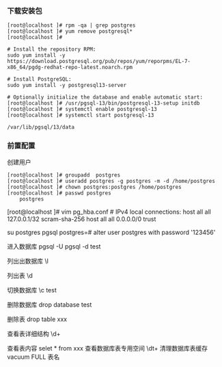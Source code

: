 
### 下载安装包


```
[root@localhost ]# rpm -qa | grep postgres
[root@localhost ]# yum remove postgresql*
[root@localhost ]# 

```


```
# Install the repository RPM:
sudo yum install -y https://download.postgresql.org/pub/repos/yum/reporpms/EL-7-x86_64/pgdg-redhat-repo-latest.noarch.rpm

# Install PostgreSQL:
sudo yum install -y postgresql13-server

# Optionally initialize the database and enable automatic start:
[root@localhost ]# /usr/pgsql-13/bin/postgresql-13-setup initdb
[root@localhost ]# systemctl enable postgresql-13
[root@localhost ]# systemctl start postgresql-13

/var/lib/pgsql/13/data
```
### 前置配置 
创建用户
```
[root@localhost ]# groupadd  postgres
[root@localhost ]# useradd postgres -g postgres -m -d /home/postgres
[root@localhost ]# chown postgres:postgres /home/postgres
[root@localhost ]# passwd postgres
    postgres
```

[root@localhost ]# vim pg_hba.conf 
    # IPv4 local connections:
    host    all             all             127.0.0.1/32            scram-sha-256
    host    all             all             0.0.0.0/0               trust


su postgres
pgsql
postgres=# alter user postgres with password '123456'

 
进入数据库  pgsql -U pgsql -d test 

列出出数据库 \l 

列出表 \d

切换数据库 \c test

删除数据库 drop database test

删除表 drop table xxx

查看表详细结构 \d+

查看表内容 selet * from xxx
查看数据库表专用空间  \dt+
清理数据库表缓存   vacuum FULL 表名